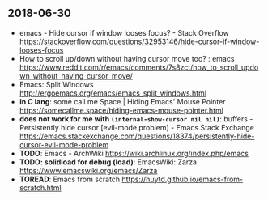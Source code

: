 ## 2018-06-30

- emacs - Hide cursor if window looses focus? - Stack Overflow https://stackoverflow.com/questions/32953146/hide-cursor-if-window-looses-focus
- How to scroll up/down without having cursor move too? : emacs https://www.reddit.com/r/emacs/comments/7s8zct/how_to_scroll_updown_without_having_cursor_move/
- Emacs: Split Windows http://ergoemacs.org/emacs/emacs_split_windows.html
- **in C lang**: some call me Space | Hiding Emacs' Mouse Pointer https://somecallme.space/hiding-emacs-mouse-pointer.html
- **does not work for me with `(internal-show-cursor nil nil)`**: buffers - Persistently hide cursor [evil-mode problem] - Emacs Stack Exchange https://emacs.stackexchange.com/questions/18374/persistently-hide-cursor-evil-mode-problem
- **TODO**: Emacs - ArchWiki https://wiki.archlinux.org/index.php/emacs
- **TODO: solidload for debug (load)**: EmacsWiki: Zarza https://www.emacswiki.org/emacs/Zarza
- **TOREAD**: Emacs from scratch https://huytd.github.io/emacs-from-scratch.html

